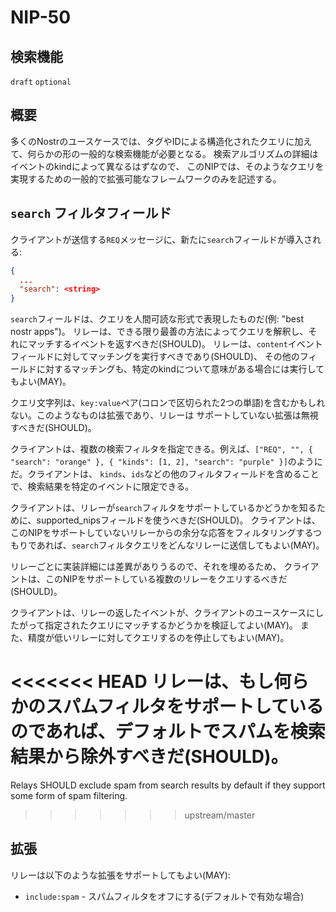 NIP-50
======

検索機能
-----------------

`draft` `optional`

## 概要

多くのNostrのユースケースでは、タグやIDによる構造化されたクエリに加えて、何らかの形の一般的な検索機能が必要となる。
検索アルゴリズムの詳細はイベントのkindによって異なるはずなので、
このNIPでは、そのようなクエリを実現するための一般的で拡張可能なフレームワークのみを記述する。

## `search` フィルタフィールド

クライアントが送信する`REQ`メッセージに、新たに`search`フィールドが導入される:
```json
{
  ...
  "search": <string>
}
```
`search`フィールドは、クエリを人間可読な形式で表現したものだ(例: "best nostr apps")。
リレーは、できる限り最善の方法によってクエリを解釈し、それにマッチするイベントを返すべきだ(SHOULD)。
リレーは、`content`イベントフィールドに対してマッチングを実行すべきであり(SHOULD)、
その他のフィールドに対するマッチングも、特定のkindについて意味がある場合には実行してもよい(MAY)。

クエリ文字列は、`key:value`ペア(コロンで区切られた2つの単語)を含むかもしれない。このようなものは拡張であり、リレーは
サポートしていない拡張は無視すべきだ(SHOULD)。

クライアントは、複数の検索フィルタを指定できる。例えば、`["REQ", "", { "search": "orange" }, { "kinds": [1, 2], "search": "purple" }]`のようにだ。クライアントは、
`kinds`、`ids`などの他のフィルタフィールドを含めることで、検索結果を特定のイベントに限定できる。

クライアントは、リレーが`search`フィルタをサポートしているかどうかを知るために、supported_nipsフィールドを使うべきだ(SHOULD)。
クライアントは、このNIPをサポートしていないリレーからの余分な応答をフィルタリングするつもりであれば、`search`フィルタクエリをどんなリレーに送信してもよい(MAY)。

リレーごとに実装詳細には差異がありうるので、それを埋めるため、
クライアントは、このNIPをサポートしている複数のリレーをクエリするべきだ(SHOULD)。

クライアントは、リレーの返したイベントが、クライアントのユースケースにしたがって指定されたクエリにマッチするかどうかを検証してよい(MAY)。
また、精度が低いリレーに対してクエリするのを停止してもよい(MAY)。

<<<<<<< HEAD
リレーは、もし何らかのスパムフィルタをサポートしているのであれば、デフォルトでスパムを検索結果から除外すべきだ(SHOULD)。
=======
Relays SHOULD exclude spam from search results by default if they support some form of spam filtering.
>>>>>>> upstream/master

## 拡張

リレーは以下のような拡張をサポートしてもよい(MAY):
- `include:spam` - スパムフィルタをオフにする(デフォルトで有効な場合)